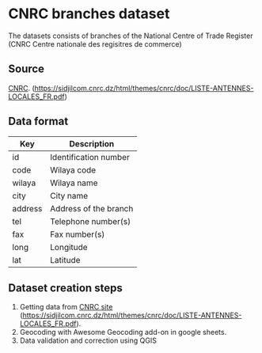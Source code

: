 # CNRC branches dataset
The datasets consists of branches of the National Centre of Trade Register (CNRC Centre nationale des regisitres de commerce)


## Source
[CNRC](https://sidjilcom.cnrc.dz/web/cnrc/accueil).
(https://sidjilcom.cnrc.dz/html/themes/cnrc/doc/LISTE-ANTENNES-LOCALES_FR.pdf)
 

## Data format

| Key          | Description | 
| ------------ | -----------------------|
| id| Identification number |
| code| Wilaya code |
| wilaya |Wilaya name                |
| city       |City name |
| address |Address of the branch |
| tel | Telephone number(s)                 |
| fax | Fax number(s) |
| long | Longitude                 |
| lat |Latitude            |

## Dataset creation steps

1. Getting data from  [CNRC site](https://sidjilcom.cnrc.dz/web/cnrc/accueil) (https://sidjilcom.cnrc.dz/html/themes/cnrc/doc/LISTE-ANTENNES-LOCALES_FR.pdf).
2. Geocoding with Awesome Geocoding add-on in google sheets.
3. Data validation and correction using QGIS


